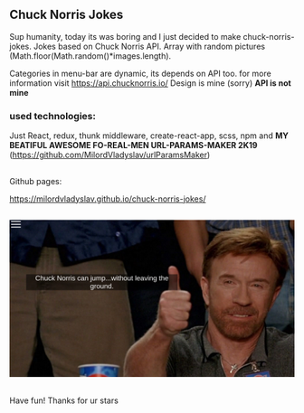 

## Chuck Norris Jokes

Sup humanity, today its was boring and I just decided to make chuck-norris-jokes.
Jokes based on Chuck Norris API.
Array with random pictures (Math.floor(Math.random()*images.length).

Categories in menu-bar are dynamic, its depends on API too.
for more information visit https://api.chucknorris.io/
Design is mine (sorry)
**API is not mine**

### used technologies:
Just React, redux, thunk middleware, create-react-app, scss, npm and **MY BEATIFUL AWESOME FO-REAL-MEN URL-PARAMS-MAKER 2K19**
(https://github.com/MilordVladyslav/urlParamsMaker)

##
Github pages:

https://milordvladyslav.github.io/chuck-norris-jokes/

##

![alt text](screenshot.png "Screenshot")

##

Have fun! Thanks for ur stars
